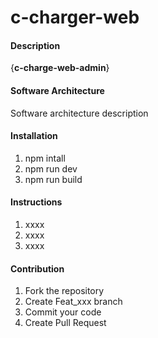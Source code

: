 # c-charger-web

#### Description
{**c-charge-web-admin**}

#### Software Architecture
Software architecture description

#### Installation

1.  npm intall
2.  npm run dev
3.  npm run build

#### Instructions

1.  xxxx
2.  xxxx
3.  xxxx

#### Contribution

1.  Fork the repository
2.  Create Feat_xxx branch
3.  Commit your code
4.  Create Pull Request


